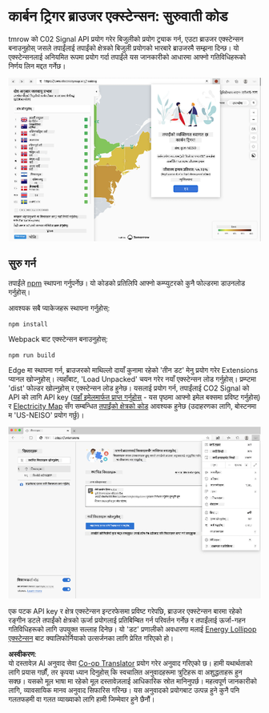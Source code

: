 <!--
CO_OP_TRANSLATOR_METADATA:
{
  "original_hash": "26fd39046d264ba185dcb086d3a8cf3e",
  "translation_date": "2025-08-25T23:35:27+00:00",
  "source_file": "5-browser-extension/start/README.md",
  "language_code": "ne"
}
-->
# कार्बन ट्रिगर ब्राउजर एक्स्टेन्सन: सुरुवाती कोड

tmrow को C02 Signal API प्रयोग गरेर बिजुलीको प्रयोग ट्र्याक गर्न, एउटा ब्राउजर एक्स्टेन्सन बनाउनुहोस् जसले तपाईंलाई तपाईंको क्षेत्रको बिजुली प्रयोगको भारबारे ब्राउजरमै सम्झना दिन्छ। यो एक्स्टेन्सनलाई अनियमित रूपमा प्रयोग गर्दा तपाईंले यस जानकारीको आधारमा आफ्नो गतिविधिहरूको निर्णय लिन मद्दत गर्नेछ।

![extension screenshot](../../../../translated_images/extension-screenshot.0e7f5bfa110e92e3875e1bc9405edd45a3d2e02963e48900adb91926a62a5807.ne.png)

## सुरु गर्न

तपाईंले [npm](https://npmjs.com) स्थापना गर्नुपर्नेछ। यो कोडको प्रतिलिपि आफ्नो कम्प्युटरको कुनै फोल्डरमा डाउनलोड गर्नुहोस्।

आवश्यक सबै प्याकेजहरू स्थापना गर्नुहोस्:

```
npm install
```

Webpack बाट एक्स्टेन्सन बनाउनुहोस्:

```
npm run build
```

Edge मा स्थापना गर्न, ब्राउजरको माथिल्लो दायाँ कुनामा रहेको 'तीन डट' मेनु प्रयोग गरेर Extensions प्यानल खोज्नुहोस्। त्यहाँबाट, 'Load Unpacked' चयन गरेर नयाँ एक्स्टेन्सन लोड गर्नुहोस्। प्रम्प्टमा 'dist' फोल्डर खोल्नुहोस् र एक्स्टेन्सन लोड हुनेछ। यसलाई प्रयोग गर्न, तपाईंलाई CO2 Signal को API को लागि API key ([यहाँ इमेलमार्फत प्राप्त गर्नुहोस्](https://www.co2signal.com/) - यस पृष्ठमा आफ्नो इमेल बक्समा प्रविष्ट गर्नुहोस्) र [Electricity Map](https://www.electricitymap.org/map) सँग सम्बन्धित [तपाईंको क्षेत्रको कोड](http://api.electricitymap.org/v3/zones) आवश्यक हुनेछ (उदाहरणका लागि, बोस्टनमा म 'US-NEISO' प्रयोग गर्छु)।

![installing](../../../../translated_images/install-on-edge.78634f02842c48283726c531998679a6f03a45556b2ee99d8ff231fe41446324.ne.png)

एक पटक API key र क्षेत्र एक्स्टेन्सन इन्टरफेसमा प्रविष्ट गरेपछि, ब्राउजर एक्स्टेन्सन बारमा रहेको रङ्गीन डटले तपाईंको क्षेत्रको ऊर्जा प्रयोगलाई प्रतिबिम्बित गर्न परिवर्तन गर्नेछ र तपाईंलाई ऊर्जा-गहन गतिविधिहरूको लागि उपयुक्त सल्लाह दिनेछ। यो 'डट' प्रणालीको अवधारणा मलाई [Energy Lollipop एक्स्टेन्सन](https://energylollipop.com/) बाट क्यालिफोर्नियाको उत्सर्जनका लागि प्रेरित गरिएको हो।

**अस्वीकरण**:  
यो दस्तावेज़ AI अनुवाद सेवा [Co-op Translator](https://github.com/Azure/co-op-translator) प्रयोग गरेर अनुवाद गरिएको छ। हामी यथार्थताको लागि प्रयास गर्छौं, तर कृपया ध्यान दिनुहोस् कि स्वचालित अनुवादहरूमा त्रुटिहरू वा अशुद्धताहरू हुन सक्छ। यसको मूल भाषा मा रहेको मूल दस्तावेज़लाई आधिकारिक स्रोत मानिनुपर्छ। महत्वपूर्ण जानकारीको लागि, व्यावसायिक मानव अनुवाद सिफारिस गरिन्छ। यस अनुवादको प्रयोगबाट उत्पन्न हुने कुनै पनि गलतफहमी वा गलत व्याख्याको लागि हामी जिम्मेवार हुने छैनौं।